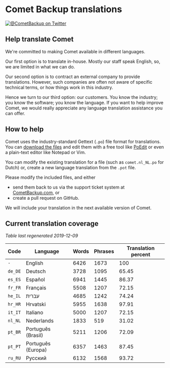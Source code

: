 # Comet Backup translations

[![@CometBackup on Twitter](https://img.shields.io/badge/twitter-%40CometBackup-blue.svg?style=flat)](https://twitter.com/CometBackup)

## Help translate Comet

We're committed to making Comet available in different languages.

Our first option is to translate in-house. Mostly our staff speak English, so, we are limited in what we can do.

Our second option is to contract an external company to provide translations. However, such companies are often not aware of specific technical terms, or how things work in this industry.

Hence we turn to our third option: our customers. You know the industry; you know the software; you know the language. If you want to help improve Comet, we would really appreciate any language translation assistance you can offer.

## How to help

Comet uses the industry-standard Gettext (`.po`) file format for translations. You can [download the files](https://github.com/CometBackup/translations/archive/master.zip) and edit them with a free tool like [PoEdit](https://poedit.net/) or even a plain-text editor like Notepad or Vim.

You can modify the existing translation for a file (such as `comet.nl_NL.po` for Dutch) or, create a new language translation from the `.pot` file.

Please modify the included files, and either 
- send them back to us via the support ticket system at [CometBackup.com](https://cometbackup.com/), or
- create a pull request on GitHub.

We will include your translation in the next available version of Comet.

## Current translation coverage

*Table last regenerated 2019-12-09*

|Code    |Language              |Words   |Phrases |Translation percent
|--------|----------------------|--------|--------|---------
|`-`     |English               |    6426|    1673|     100
|`de_DE` |Deutsch               |    3728|    1095|   65.45
|`es_ES` |Español               |    6941|    1445|   86.37
|`fr_FR` |Français              |    5508|    1207|   72.15
|`he_IL` |עברית‬                 |    4685|    1242|   74.24
|`hr_HR` |Hrvatski              |    5955|    1638|   97.91
|`it_IT` |Italiano              |    5000|    1207|   72.15
|`nl_NL` |Nederlands            |    1833|     519|   31.02
|`pt_BR` |Português (Brasil)    |    5211|    1206|   72.09
|`pt_PT` |Português (Europa)    |    6357|    1463|   87.45
|`ru_RU` |Русский               |    6132|    1568|   93.72
